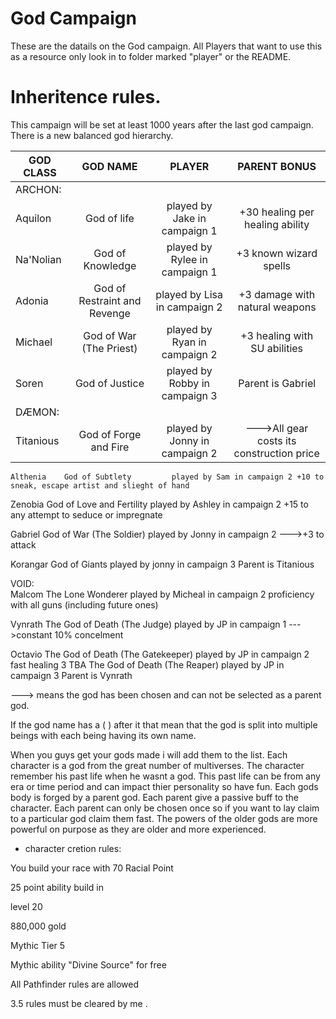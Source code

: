 # God Campaign

These are the datails on the God campaign. All Players that want to use this as a resource only look
in to folder marked "player" or the README.

# Inheritence rules.
This campaign will be set at least 1000 years after the last god campaign. There is a new balanced god hierarchy.

| GOD CLASS	| GOD NAME			| PLAYER	                 | PARENT BONUS |
| ------------- |:-----------------------------:|:------------------------------:|:-------------------------------:|
| ARCHON:	|                               |                                |                                 |
| Aquilon	|	God of life		| played by Jake in campaign 1	 | +30 healing per healing ability |
| Na'Nolian	|	God of Knowledge	| played by Rylee in campaign 1	 | +3 known wizard spells          |
| Adonia	| God of Restraint and Revenge	| played by Lisa in campaign 2	 | +3 damage with natural weapons  |
| Michael	| God of War (The Priest)	| played by Ryan in campaign 2	 | +3 healing with SU abilities    |
| Soren		| God of Justice		| played by Robby in campaign 3	 | Parent is Gabriel               |
| DÆMON:	|                               |                                |                                 |
| Titanious 	| God of Forge and Fire		| played by Jonny in campaign 2	 | --->All gear costs its construction price | 

	Althenia 	God of Subtlety			played by Sam in campaign 2	+10 to sneak, escape artist and slieght of hand
	
Zenobia		God of Love and Fertility	played by Ashley in campaign 2	+15 to any attempt to seduce or impregnate
	
Gabriel		God of War (The Soldier)	played by Jonny in campaign 2	--->+3 to attack
	
Korangar	God of Giants			played by jonny in campaign 3	Parent is Titanious



VOID:	
Malcom		The Lone Wonderer		played by Micheal in campaign 2	proficiency with all guns (including future ones)
	
Vynrath		The God of Death (The Judge)	played by JP in campaign 1	--->constant 10% concelment
	
Octavio		The God of Death (The Gatekeeper) played by JP in campaign 2	fast healing 3
TBA	
	The God of Death (The Reaper)	played by JP in campaign 3	Parent is Vynrath



---> means the god has been chosen and can not be selected as a parent god.

If the god name has a ( ) after it that mean that the god is 
split into multiple beings with each being having its own name.


When you guys get your gods made i will add them to the list. 
Each character
is a god from the great number of multiverses. The character remember his past life when he wasnt a god. This past life can be from any era
or time period and can impact thier personality so have fun. Each gods body is 
forged by a parent god. Each parent give a passive buff to the
character. Each parent can only be chosen once so if you want to lay claim to a particular god claim them fast. The powers of the older gods 
are more powerful on purpose
as they are older and more experienced. 

* character cretion rules:


You build your race with 70 Racial Point

25 point ability build in

level 20

880,000 gold

Mythic Tier 5

Mythic ability "Divine Source" for free

All Pathfinder rules are allowed

3.5 rules must be 
cleared by me
.
